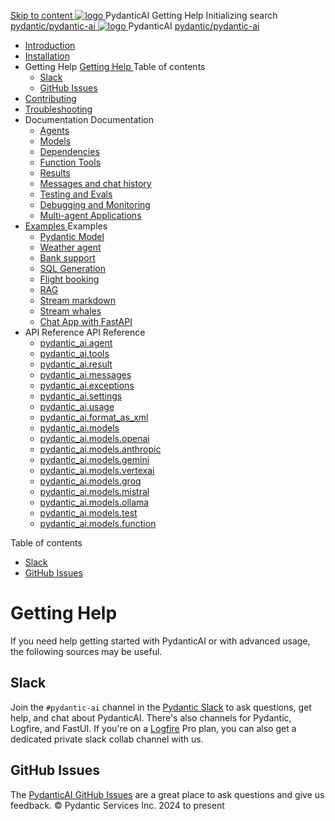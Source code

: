 [ Skip to content ](https://ai.pydantic.dev/help/<#getting-help>)
[ ![logo](https://ai.pydantic.dev/img/logo-white.svg) ](https://ai.pydantic.dev/help/<..> "PydanticAI")
PydanticAI 
Getting Help 
Initializing search 
[ pydantic/pydantic-ai  ](https://ai.pydantic.dev/help/<https:/github.com/pydantic/pydantic-ai> "Go to repository")
[ ![logo](https://ai.pydantic.dev/img/logo-white.svg) ](https://ai.pydantic.dev/help/<..> "PydanticAI") PydanticAI 
[ pydantic/pydantic-ai  ](https://ai.pydantic.dev/help/<https:/github.com/pydantic/pydantic-ai> "Go to repository")
  * [ Introduction  ](https://ai.pydantic.dev/help/<..>)
  * [ Installation  ](https://ai.pydantic.dev/help/<../install/>)
  * Getting Help  [ Getting Help  ](https://ai.pydantic.dev/help/<./>) Table of contents 
    * [ Slack  ](https://ai.pydantic.dev/help/<#slack>)
    * [ GitHub Issues  ](https://ai.pydantic.dev/help/<#github-issues>)
  * [ Contributing  ](https://ai.pydantic.dev/help/<../contributing/>)
  * [ Troubleshooting  ](https://ai.pydantic.dev/help/<../troubleshooting/>)
  * Documentation  Documentation 
    * [ Agents  ](https://ai.pydantic.dev/help/<../agents/>)
    * [ Models  ](https://ai.pydantic.dev/help/<../models/>)
    * [ Dependencies  ](https://ai.pydantic.dev/help/<../dependencies/>)
    * [ Function Tools  ](https://ai.pydantic.dev/help/<../tools/>)
    * [ Results  ](https://ai.pydantic.dev/help/<../results/>)
    * [ Messages and chat history  ](https://ai.pydantic.dev/help/<../message-history/>)
    * [ Testing and Evals  ](https://ai.pydantic.dev/help/<../testing-evals/>)
    * [ Debugging and Monitoring  ](https://ai.pydantic.dev/help/<../logfire/>)
    * [ Multi-agent Applications  ](https://ai.pydantic.dev/help/<../multi-agent-applications/>)
  * [ Examples  ](https://ai.pydantic.dev/help/<../examples/>)
Examples 
    * [ Pydantic Model  ](https://ai.pydantic.dev/help/<../examples/pydantic-model/>)
    * [ Weather agent  ](https://ai.pydantic.dev/help/<../examples/weather-agent/>)
    * [ Bank support  ](https://ai.pydantic.dev/help/<../examples/bank-support/>)
    * [ SQL Generation  ](https://ai.pydantic.dev/help/<../examples/sql-gen/>)
    * [ Flight booking  ](https://ai.pydantic.dev/help/<../examples/flight-booking/>)
    * [ RAG  ](https://ai.pydantic.dev/help/<../examples/rag/>)
    * [ Stream markdown  ](https://ai.pydantic.dev/help/<../examples/stream-markdown/>)
    * [ Stream whales  ](https://ai.pydantic.dev/help/<../examples/stream-whales/>)
    * [ Chat App with FastAPI  ](https://ai.pydantic.dev/help/<../examples/chat-app/>)
  * API Reference  API Reference 
    * [ pydantic_ai.agent  ](https://ai.pydantic.dev/help/<../api/agent/>)
    * [ pydantic_ai.tools  ](https://ai.pydantic.dev/help/<../api/tools/>)
    * [ pydantic_ai.result  ](https://ai.pydantic.dev/help/<../api/result/>)
    * [ pydantic_ai.messages  ](https://ai.pydantic.dev/help/<../api/messages/>)
    * [ pydantic_ai.exceptions  ](https://ai.pydantic.dev/help/<../api/exceptions/>)
    * [ pydantic_ai.settings  ](https://ai.pydantic.dev/help/<../api/settings/>)
    * [ pydantic_ai.usage  ](https://ai.pydantic.dev/help/<../api/usage/>)
    * [ pydantic_ai.format_as_xml  ](https://ai.pydantic.dev/help/<../api/format_as_xml/>)
    * [ pydantic_ai.models  ](https://ai.pydantic.dev/help/<../api/models/base/>)
    * [ pydantic_ai.models.openai  ](https://ai.pydantic.dev/help/<../api/models/openai/>)
    * [ pydantic_ai.models.anthropic  ](https://ai.pydantic.dev/help/<../api/models/anthropic/>)
    * [ pydantic_ai.models.gemini  ](https://ai.pydantic.dev/help/<../api/models/gemini/>)
    * [ pydantic_ai.models.vertexai  ](https://ai.pydantic.dev/help/<../api/models/vertexai/>)
    * [ pydantic_ai.models.groq  ](https://ai.pydantic.dev/help/<../api/models/groq/>)
    * [ pydantic_ai.models.mistral  ](https://ai.pydantic.dev/help/<../api/models/mistral/>)
    * [ pydantic_ai.models.ollama  ](https://ai.pydantic.dev/help/<../api/models/ollama/>)
    * [ pydantic_ai.models.test  ](https://ai.pydantic.dev/help/<../api/models/test/>)
    * [ pydantic_ai.models.function  ](https://ai.pydantic.dev/help/<../api/models/function/>)


Table of contents 
  * [ Slack  ](https://ai.pydantic.dev/help/<#slack>)
  * [ GitHub Issues  ](https://ai.pydantic.dev/help/<#github-issues>)


# Getting Help
If you need help getting started with PydanticAI or with advanced usage, the following sources may be useful.
##  Slack
Join the `#pydantic-ai` channel in the [Pydantic Slack](https://ai.pydantic.dev/help/<https:/join.slack.com/t/pydanticlogfire/shared_invite/zt-2war8jrjq-w_nWG6ZX7Zm~gnzY7cXSog>) to ask questions, get help, and chat about PydanticAI. There's also channels for Pydantic, Logfire, and FastUI.
If you're on a [Logfire](https://ai.pydantic.dev/help/<https:/pydantic.dev/logfire>) Pro plan, you can also get a dedicated private slack collab channel with us.
##  GitHub Issues
The [PydanticAI GitHub Issues](https://ai.pydantic.dev/help/<https:/github.com/pydantic/pydantic-ai/issues>) are a great place to ask questions and give us feedback.
© Pydantic Services Inc. 2024 to present 
